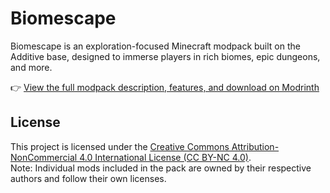 # Biomescape

Biomescape is an exploration-focused Minecraft modpack built on the Additive base, designed to immerse players in rich biomes, epic dungeons, and more.

👉 [View the full modpack description, features, and download on Modrinth](https://modrinth.com/modpack/biomescape/settings/description)

## License

This project is licensed under the [Creative Commons Attribution-NonCommercial 4.0 International License (CC BY-NC 4.0)](https://creativecommons.org/licenses/by-nc/4.0/).  
Note: Individual mods included in the pack are owned by their respective authors and follow their own licenses.

